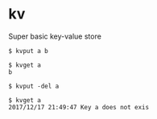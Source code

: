 # kv

Super basic key-value store

```
$ kvput a b

$ kvget a
b

$ kvput -del a

$ kvget a
2017/12/17 21:49:47 Key a does not exis
```
